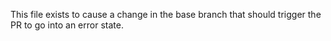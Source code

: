 This file exists to cause a change in the base branch that should trigger the PR to go into an error state.
